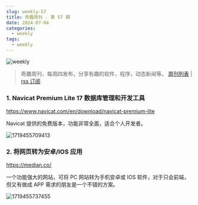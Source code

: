 ```yaml
---
slug: weekly-57
title: 奇趣周刊 - 第 57 期
date: 2024-07-04
categories:
  - weekly
tags:
  - weekly
---
```


![weekly](https://imgurl.zishu.me/weekly.webp)

> 奇趣周刊，每周四发布，分享有趣的软件，程序，动态新闻等。 [周刊列表](/categories/weekly/) | [rss 订阅](/categories/weekly/index.xml)

### 1. Navicat Premium Lite 17 数据库管理和开发工具

https://www.navicat.com/en/download/navicat-premium-lite

Navicat 提供的免费版本，功能非常全面，适合个人开发者。

![1719455709413](https://imgurl.zishu.me/2024/06/1719455709413.webp)

### 2. 将网页转为安卓/IOS 应用

https://median.co/

一个功能强大的网站，可将 PC 网站转为手机安卓或 IOS 软件，对于只会前端，但又有做成 APP 需求的朋友是一个不错的方案。

![1719455737455](https://imgurl.zishu.me/2024/06/1719455737455.webp)
